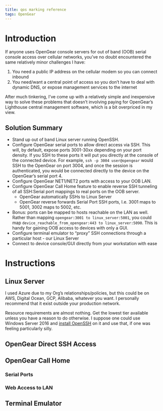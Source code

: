 ```yaml
---
title: qos marking reference
tags: OpenGear
---
```


# Introduction
If anyone uses OpenGear console servers for out of band (OOB) serial console access over cellular networks, you’ve no doubt encountered the same relatively minor challenges I have:

1. You need a public IP address on the cellular modem so you can connect inbound
2. You need/want a central point of access so you don’t have to deal with dynamic DNS, or expose management services to the internet

After much tinkering, I’ve come up with a relatively simple and inexpensive way to solve these problems that doesn’t involving paying for OpenGear’s Lighthouse central management software, which is a bit overpriced in my view.

## Solution Summary
* Stand up out of band Linux server running OpenSSH.
* Configure OpenGear serial ports to allow direct access via SSH. This will, by default, expose ports 3001-30xx depending on your port density. If you SSH to these ports it will put you directly at the console of the connected device. For example, `ssh -p 3004 user@opengear` would SSH to the OpenGear on port 3004, and once the session is authenticated, you would be connected directly to the device on the OpenGear’s serial port 4.
* Configure OpenGear NET1/NET2 ports with access to your OOB LAN.
* Configure OpenGear Call Home feature to enable reverse SSH tunneling of all SSH:Serial port mappings to real ports on the OOB server.
    * OpenGear automatically SSHs to Linux Server
    * OpenGear reverse forwards Serial Port SSH ports, I.e. 3001 maps to 5001, 3002 maps to 5002, etc.
* Bonus: ports can be mapped to hosts reachable on the LAN as well. Rather than mapping `opengear:3001 to linux_server:5001`, you could map `device_reachable_from_opengear:443 to linux_server:5090`. This is handy for gaining OOB access to devices with only a GUI.
* Configure terminal emulator to “proxy” SSH connections through a particular host - our Linux Server
* Connect to device console/GUI directly from your workstation with ease

# Instructions
## Linux Server
I used Azure due to my Org’s relationships/policies, but this could be on AWS, Digital Ocean, GCP, Alibaba, whatever you want. I personally recommend that it exist outside your production network.

Resource requirements are almost nothing. Get the lowest tier available unless you have a reason to do otherwise. I suppose one could use Windows Server 2016 and [install OpenSSH](https://github.com/PowerShell/Win32-OpenSSH) on it and use that, if one was feeling particularly silly.

## OpenGear Direct SSH Access

## OpenGear Call Home
### Serial Ports
### Web Access to LAN

## Terminal Emulator